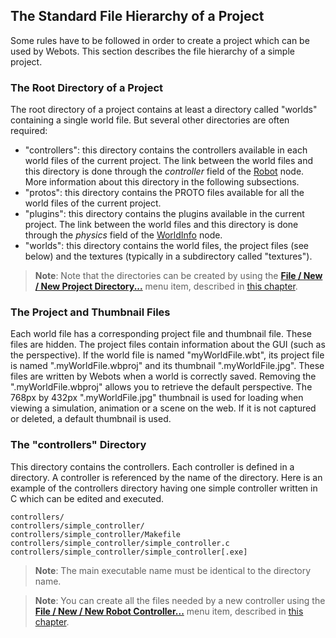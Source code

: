 ## The Standard File Hierarchy of a Project

Some rules have to be followed in order to create a project which can be used by Webots.
This section describes the file hierarchy of a simple project.

### The Root Directory of a Project

The root directory of a project contains at least a directory called "worlds" containing a single world file.
But several other directories are often required:

- "controllers": this directory contains the controllers available in each world files of the current project.
The link between the world files and this directory is done through the *controller* field of the [Robot](../reference/robot.md) node.
More information about this directory in the following subsections.
- "protos": this directory contains the PROTO files available for all the world files of the current project.
- "plugins": this directory contains the plugins available in the current project.
The link between the world files and this directory is done through the *physics* field of the [WorldInfo](../reference/worldinfo.md) node.
- "worlds": this directory contains the world files, the project files (see below) and the textures (typically in a subdirectory called "textures").

> **Note**: Note that the directories can be created by using the [**File / New / New Project Directory...**](the-user-interface.md) menu item, described in [this chapter](getting-started-with-webots.md).

### The Project and Thumbnail Files

Each world file has a corresponding project file and thumbnail file.
These files are hidden.
The project files contain information about the GUI (such as the perspective).
If the world file is named "myWorldFile.wbt", its project file is named ".myWorldFile.wbproj" and its thumbnail ".myWorldFile.jpg".
These files are written by Webots when a world is correctly saved.
Removing the ".myWorldFile.wbproj" allows you to retrieve the default perspective.
The 768px by 432px ".myWorldFile.jpg" thumbnail is used for loading when viewing a simulation, animation or a scene on the web. If it is not captured or deleted, a default thumbnail is used.

### The "controllers" Directory

This directory contains the controllers.
Each controller is defined in a directory.
A controller is referenced by the name of the directory.
Here is an example of the controllers directory having one simple controller written in C which can be edited and executed.

```
controllers/
controllers/simple_controller/
controllers/simple_controller/Makefile
controllers/simple_controller/simple_controller.c
controllers/simple_controller/simple_controller[.exe]
```

> **Note**: The main executable name must be identical to the directory name.

<!-- -->

> **Note**: You can create all the files needed by a new controller using the [**File / New / New Robot Controller...**](the-user-interface.md) menu item, described in [this chapter](getting-started-with-webots.md).
